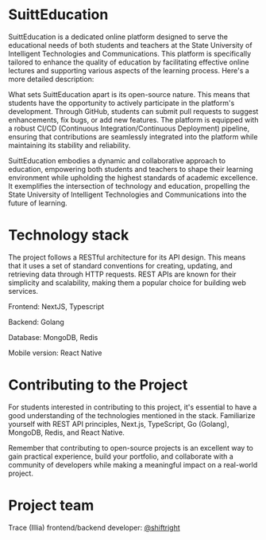 # SuittEducation
SuittEducation is a dedicated online platform designed to serve the educational needs of both students and teachers at the State University of Intelligent Technologies and Communications. This platform is specifically tailored to enhance the quality of education by facilitating effective online lectures and supporting various aspects of the learning process. Here's a more detailed description:

What sets SuittEducation apart is its open-source nature. This means that students have the opportunity to actively participate in the platform's development. Through GitHub, students can submit pull requests to suggest enhancements, fix bugs, or add new features. The platform is equipped with a robust CI/CD (Continuous Integration/Continuous Deployment) pipeline, ensuring that contributions are seamlessly integrated into the platform while maintaining its stability and reliability.

SuittEducation embodies a dynamic and collaborative approach to education, empowering both students and teachers to shape their learning environment while upholding the highest standards of academic excellence. It exemplifies the intersection of technology and education, propelling the State University of Intelligent Technologies and Communications into the future of learning.

# Technology stack
The project follows a RESTful architecture for its API design. This means that it uses a set of standard conventions for creating, updating, and retrieving data through HTTP requests. REST APIs are known for their simplicity and scalability, making them a popular choice for building web services.

Frontend: NextJS, Typescript

Backend: Golang

Database: MongoDB, Redis

Mobile version: React Native

# Contributing to the Project
For students interested in contributing to this project, it's essential to have a good understanding of the technologies mentioned in the stack. Familiarize yourself with REST API principles, Next.js, TypeScript, Go (Golang), MongoDB, Redis, and React Native.

Remember that contributing to open-source projects is an excellent way to gain practical experience, build your portfolio, and collaborate with a community of developers while making a meaningful impact on a real-world project.

# Project team
Trace (Illia) frontend/backend developer: [@shiftright](https://t.me/shiftright)
